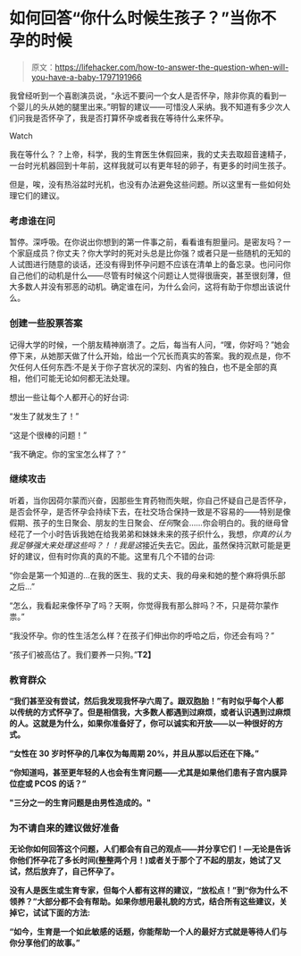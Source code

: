 # 如何回答“你什么时候生孩子？”当你不孕的时候

> 原文：<https://lifehacker.com/how-to-answer-the-question-when-will-you-have-a-baby-1797191966>

我曾经听到一个喜剧演员说，“永远不要问一个女人是否怀孕，除非你真的看到一个婴儿的头从她的腿里出来。”明智的建议——可惜没人采纳。我不知道有多少次人们问我是否怀孕了，我是否打算怀孕或者我在等待什么来怀孕。

Watch

我在等什么？？上帝，科学，我的生育医生休假回来，我的丈夫去取超音速精子，一台时光机器回到十年前，这样我就可以有更年轻的卵子，有更多的时间生孩子。

但是，唉，没有热浴盆时光机，也没有办法避免这些问题。所以这里有一些如何处理它们的建议。

### **考虑谁在问**

暂停。深呼吸。在你说出你想到的第一件事之前，看看谁有胆量问。是密友吗？一个家庭成员？你丈夫？你大学时的死对头总是比你强？或者只是一些随机的无知的人试图进行随意的谈话，还没有得到怀孕问题不应该在清单上的备忘录。也问问你自己他们的动机是什么——尽管有时候这个问题让人觉得很唐突，甚至很刻薄，但大多数人并没有邪恶的动机。确定谁在问，为什么会问，这将有助于你想出该说什么。

### **创建一些股票答案**

记得大学的时候，一个朋友精神崩溃了。之后，每当有人问，“嘿，你好吗？”她会停下来，从她那天做了什么开始，给出一个冗长而真实的答案。我的观点是，你不欠任何人任何东西:不是关于你子宫状况的深刻、内省的独白，也不是全部的真相，他们可能无论如何都无法处理。

想出一些让每个人都开心的好台词:

“发生了就发生了！”

“这是个很棒的问题！”

“我不确定。你的宝宝怎么样了？”

### 继续攻击

听着，当你因荷尔蒙而兴奋，因那些生育药物而失眠，你自己怀疑自己是否怀孕，是否会怀孕，是否怀孕会持续下去，在社交场合保持一致是不容易的——特别是像假期、孩子的生日聚会、朋友的生日聚会、*任何*聚会……你会明白的。我的继母曾经花了一个小时告诉我她在给我弟弟和妹妹未来的孩子织什么，我想，*你真的认为我足够强大来处理这些吗？！！*我是*这*接近失去它。因此，虽然保持沉默可能是更好的建议，但有时你真的真的不能。这里有几个不错的台词:

“你会是第一个知道的…在我的医生、我的丈夫、我的母亲和她的整个麻将俱乐部之后…”

“怎么，我看起来像怀孕了吗？天啊，你觉得我有那么胖吗？不，只是荷尔蒙作祟。”

“我没怀孕。你的性生活怎么样？在孩子们伸出你的呼哈之后，你还会有吗？”

“孩子们被高估了。我们要养一只狗。”**T2】**

### ****教育群众****

**“我们甚至没有尝试，然后我发现我怀孕六周了。跟双胞胎！”有时似乎每个人都以传统的方式怀孕了。但是相信我，大多数人都遇到过麻烦，或者认识遇到过麻烦的人。这就是为什么，如果你准备好了，你可以诚实和开放——以一种很好的方式。** 

**“女性在 30 岁时怀孕的几率仅为每周期 20%，并且从那以后还在下降。”**

**“你知道吗，甚至更年轻的人也会有生育问题——尤其是如果他们患有子宫内膜异位症或 PCOS 的话？”**

**"三分之一的生育问题是由男性造成的。"**

### ****为不请自来的建议做好准备****

**无论你如何回答这个问题，人们都会有自己的观点——并分享它们！—无论是告诉你他们怀孕花了多长时间(整整两个月！)或者关于那个了不起的朋友，她试了又试，然后放弃了，自己怀孕了。** 

**没有人是医生或生育专家，但每个人都有这样的建议，“放松点！”到“你为什么不领养？”大部分都不会有帮助。如果你想用最礼貌的方式，结合所有这些建议，关掉它，试试下面的方法:**

**“如今，生育是一个如此敏感的话题，你能帮助一个人的最好方式就是等待人们与你分享他们的故事。”**